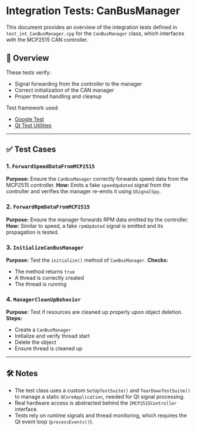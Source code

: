 # Integration Tests: CanBusManager

This document provides an overview of the integration tests defined in `test_int_CanBusManager.cpp` for the `CanBusManager` class, which interfaces with the MCP2515 CAN controller.

## 🧪 Overview

These tests verify:
- Signal forwarding from the controller to the manager
- Correct initialization of the CAN manager
- Proper thread handling and cleanup

Test framework used:
- [Google Test](https://github.com/google/googletest)
- [Qt Test Utilities](https://doc.qt.io/qt-6/qsignalspy.html)

---

## ✅ Test Cases

### 1. `ForwardSpeedDataFromMCP2515`
**Purpose:** Ensure the `CanBusManager` correctly forwards speed data from the MCP2515 controller.
**How:** Emits a fake `speedUpdated` signal from the controller and verifies the manager re-emits it using `QSignalSpy`.

### 2. `ForwardRpmDataFromMCP2515`
**Purpose:** Ensure the manager forwards RPM data emitted by the controller.
**How:** Similar to speed, a fake `rpmUpdated` signal is emitted and its propagation is tested.

### 3. `InitializeCanBusManager`
**Purpose:** Test the `initialize()` method of `CanBusManager`.
**Checks:**
- The method returns `true`
- A thread is correctly created
- The thread is running

### 4. `ManagerCleanUpBehavior`
**Purpose:** Test if resources are cleaned up properly upon object deletion.
**Steps:**
- Create a `CanBusManager`
- Initialize and verify thread start
- Delete the object
- Ensure thread is cleaned up

---

## 🛠 Notes

- The test class uses a custom `SetUpTestSuite()` and `TearDownTestSuite()` to manage a static `QCoreApplication`, needed for Qt signal processing.
- Real hardware access is abstracted behind the `IMCP2515Controller` interface.
- Tests rely on runtime signals and thread monitoring, which requires the Qt event loop (`processEvents()`).
